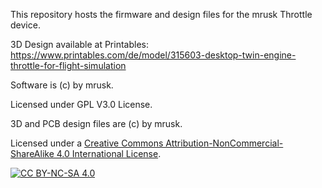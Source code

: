 This repository hosts the firmware and design files for the mrusk Throttle device. 

3D Design available at Printables: https://www.printables.com/de/model/315603-desktop-twin-engine-throttle-for-flight-simulation

Software is (c) by mrusk.

Licensed under GPL V3.0 License.

3D and PCB design files are (c) by mrusk. 

Licensed under a
[Creative Commons Attribution-NonCommercial-ShareAlike 4.0 International License][cc-by-nc-sa].

[![CC BY-NC-SA 4.0][cc-by-nc-sa-image]][cc-by-nc-sa]

[cc-by-nc-sa]: http://creativecommons.org/licenses/by-nc-sa/4.0/
[cc-by-nc-sa-image]: https://licensebuttons.net/l/by-nc-sa/4.0/88x31.png
[cc-by-nc-sa-shield]: https://img.shields.io/badge/License-CC%20BY--NC--SA%204.0-lightgrey.svg
